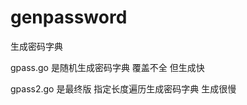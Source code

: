 genpassword
===========

生成密码字典


gpass.go 是随机生成密码字典  覆盖不全 但生成快

gpass2.go 是最终版  指定长度遍历生成密码字典  生成很慢



